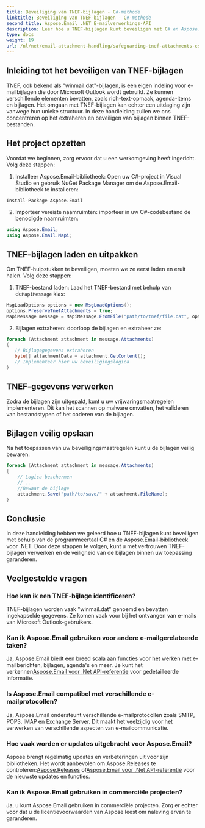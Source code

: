 ```yaml
---
title: Beveiliging van TNEF-bijlagen - C#-methode
linktitle: Beveiliging van TNEF-bijlagen - C#-methode
second_title: Aspose.Email .NET E-mailverwerkings-API
description: Leer hoe u TNEF-bijlagen kunt beveiligen met C# en Aspose.Email voor .NET. Stap-voor-stap handleiding met broncode inbegrepen.
type: docs
weight: 19
url: /nl/net/email-attachment-handling/safeguarding-tnef-attachments-csharp-method/
---
```


## Inleiding tot het beveiligen van TNEF-bijlagen

TNEF, ook bekend als "winmail.dat"-bijlagen, is een eigen indeling voor e-mailbijlagen die door Microsoft Outlook wordt gebruikt. Ze kunnen verschillende elementen bevatten, zoals rich-text-opmaak, agenda-items en bijlagen. Het omgaan met TNEF-bijlagen kan echter een uitdaging zijn vanwege hun unieke structuur. In deze handleiding zullen we ons concentreren op het extraheren en beveiligen van bijlagen binnen TNEF-bestanden.

## Het project opzetten

Voordat we beginnen, zorg ervoor dat u een werkomgeving heeft ingericht. Volg deze stappen:

1. Installeer Aspose.Email-bibliotheek: Open uw C#-project in Visual Studio en gebruik NuGet Package Manager om de Aspose.Email-bibliotheek te installeren:

```bash
Install-Package Aspose.Email
```

2. Importeer vereiste naamruimten: importeer in uw C#-codebestand de benodigde naamruimten:

```csharp
using Aspose.Email;
using Aspose.Email.Mapi;
```

## TNEF-bijlagen laden en uitpakken

Om TNEF-hulpstukken te beveiligen, moeten we ze eerst laden en eruit halen. Volg deze stappen:

1.  TNEF-bestand laden: Laad het TNEF-bestand met behulp van de`MapiMessage` klas:

```csharp
MsgLoadOptions options = new MsgLoadOptions();
options.PreserveTnefAttachments = true;
MapiMessage message = MapiMessage.FromFile("path/to/tnef/file.dat", options);
```

2. Bijlagen extraheren: doorloop de bijlagen en extraheer ze:

```csharp
foreach (Attachment attachment in message.Attachments)
{
   // Bijlagegegevens extraheren
   byte[] attachmentData = attachment.GetContent();
   // Implementeer hier uw beveiligingslogica
}
```

## TNEF-gegevens verwerken

Zodra de bijlagen zijn uitgepakt, kunt u uw vrijwaringsmaatregelen implementeren. Dit kan het scannen op malware omvatten, het valideren van bestandstypen of het coderen van de bijlagen.

## Bijlagen veilig opslaan

Na het toepassen van uw beveiligingsmaatregelen kunt u de bijlagen veilig bewaren:

```csharp
foreach (Attachment attachment in message.Attachments)
{
    // Logica beschermen
    // ...
    //Bewaar de bijlage
    attachment.Save("path/to/save/" + attachment.FileName);
}
```

## Conclusie

In deze handleiding hebben we geleerd hoe u TNEF-bijlagen kunt beveiligen met behulp van de programmeertaal C# en de Aspose.Email-bibliotheek voor .NET. Door deze stappen te volgen, kunt u met vertrouwen TNEF-bijlagen verwerken en de veiligheid van de bijlagen binnen uw toepassing garanderen.

## Veelgestelde vragen

### Hoe kan ik een TNEF-bijlage identificeren?

TNEF-bijlagen worden vaak "winmail.dat" genoemd en bevatten ingekapselde gegevens. Ze komen vaak voor bij het ontvangen van e-mails van Microsoft Outlook-gebruikers.

### Kan ik Aspose.Email gebruiken voor andere e-mailgerelateerde taken?

 Ja, Aspose.Email biedt een breed scala aan functies voor het werken met e-mailberichten, bijlagen, agenda's en meer. Je kunt het verkennen[Aspose.Email voor .Net API-referentie](https://reference.aspose.com/email/net) voor gedetailleerde informatie.

### Is Aspose.Email compatibel met verschillende e-mailprotocollen?

Ja, Aspose.Email ondersteunt verschillende e-mailprotocollen zoals SMTP, POP3, IMAP en Exchange Server. Dit maakt het veelzijdig voor het verwerken van verschillende aspecten van e-mailcommunicatie.

### Hoe vaak worden er updates uitgebracht voor Aspose.Email?

Aspose brengt regelmatig updates en verbeteringen uit voor zijn bibliotheken. Het wordt aanbevolen om Aspose.Releases te controleren:[Aspose.Releases](https://releases.aspose.com/email/net/) of[Aspose.Email voor .Net API-referentie](https://reference.aspose.com/email/net) voor de nieuwste updates en functies.

### Kan ik Aspose.Email gebruiken in commerciële projecten?

Ja, u kunt Aspose.Email gebruiken in commerciële projecten. Zorg er echter voor dat u de licentievoorwaarden van Aspose leest om naleving ervan te garanderen.